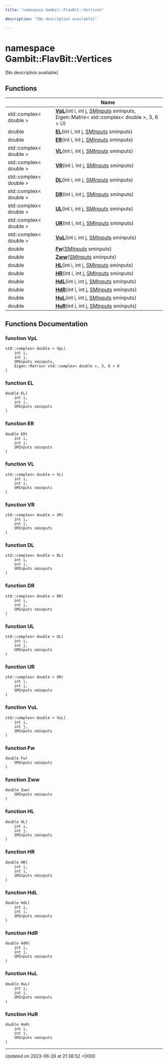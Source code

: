 ```yaml
---
title: "namespace Gambit::FlavBit::Vertices"

description: "[No description available]"

---
```


# namespace Gambit::FlavBit::Vertices

[No description available]

## Functions

|                | Name           |
| -------------- | -------------- |
| std::complex< double > | **[VpL](/documentation/code/namespaces/namespacegambit_1_1flavbit_1_1vertices/#function-vpl)**(int i, int j, [SMInputs](/documentation/code/classes/structgambit_1_1sminputs/) sminputs, Eigen::Matrix< std::complex< double >, 3, 6 > U) |
| double | **[EL](/documentation/code/namespaces/namespacegambit_1_1flavbit_1_1vertices/#function-el)**(int i, int j, [SMInputs](/documentation/code/classes/structgambit_1_1sminputs/) sminputs) |
| double | **[ER](/documentation/code/namespaces/namespacegambit_1_1flavbit_1_1vertices/#function-er)**(int i, int j, [SMInputs](/documentation/code/classes/structgambit_1_1sminputs/) sminputs) |
| std::complex< double > | **[VL](/documentation/code/namespaces/namespacegambit_1_1flavbit_1_1vertices/#function-vl)**(int i, int j, [SMInputs](/documentation/code/classes/structgambit_1_1sminputs/) sminputs) |
| std::complex< double > | **[VR](/documentation/code/namespaces/namespacegambit_1_1flavbit_1_1vertices/#function-vr)**(int i, int j, [SMInputs](/documentation/code/classes/structgambit_1_1sminputs/) sminputs) |
| std::complex< double > | **[DL](/documentation/code/namespaces/namespacegambit_1_1flavbit_1_1vertices/#function-dl)**(int i, int j, [SMInputs](/documentation/code/classes/structgambit_1_1sminputs/) sminputs) |
| std::complex< double > | **[DR](/documentation/code/namespaces/namespacegambit_1_1flavbit_1_1vertices/#function-dr)**(int i, int j, [SMInputs](/documentation/code/classes/structgambit_1_1sminputs/) sminputs) |
| std::complex< double > | **[UL](/documentation/code/namespaces/namespacegambit_1_1flavbit_1_1vertices/#function-ul)**(int i, int j, [SMInputs](/documentation/code/classes/structgambit_1_1sminputs/) sminputs) |
| std::complex< double > | **[UR](/documentation/code/namespaces/namespacegambit_1_1flavbit_1_1vertices/#function-ur)**(int i, int j, [SMInputs](/documentation/code/classes/structgambit_1_1sminputs/) sminputs) |
| std::complex< double > | **[VuL](/documentation/code/namespaces/namespacegambit_1_1flavbit_1_1vertices/#function-vul)**(int i, int j, [SMInputs](/documentation/code/classes/structgambit_1_1sminputs/) sminputs) |
| double | **[Fw](/documentation/code/namespaces/namespacegambit_1_1flavbit_1_1vertices/#function-fw)**([SMInputs](/documentation/code/classes/structgambit_1_1sminputs/) sminputs) |
| double | **[Zww](/documentation/code/namespaces/namespacegambit_1_1flavbit_1_1vertices/#function-zww)**([SMInputs](/documentation/code/classes/structgambit_1_1sminputs/) sminputs) |
| double | **[HL](/documentation/code/namespaces/namespacegambit_1_1flavbit_1_1vertices/#function-hl)**(int i, int j, [SMInputs](/documentation/code/classes/structgambit_1_1sminputs/) sminputs) |
| double | **[HR](/documentation/code/namespaces/namespacegambit_1_1flavbit_1_1vertices/#function-hr)**(int i, int j, [SMInputs](/documentation/code/classes/structgambit_1_1sminputs/) sminputs) |
| double | **[HdL](/documentation/code/namespaces/namespacegambit_1_1flavbit_1_1vertices/#function-hdl)**(int i, int j, [SMInputs](/documentation/code/classes/structgambit_1_1sminputs/) sminputs) |
| double | **[HdR](/documentation/code/namespaces/namespacegambit_1_1flavbit_1_1vertices/#function-hdr)**(int i, int j, [SMInputs](/documentation/code/classes/structgambit_1_1sminputs/) sminputs) |
| double | **[HuL](/documentation/code/namespaces/namespacegambit_1_1flavbit_1_1vertices/#function-hul)**(int i, int j, [SMInputs](/documentation/code/classes/structgambit_1_1sminputs/) sminputs) |
| double | **[HuR](/documentation/code/namespaces/namespacegambit_1_1flavbit_1_1vertices/#function-hur)**(int i, int j, [SMInputs](/documentation/code/classes/structgambit_1_1sminputs/) sminputs) |


## Functions Documentation

### function VpL

```
std::complex< double > VpL(
    int i,
    int j,
    SMInputs sminputs,
    Eigen::Matrix< std::complex< double >, 3, 6 > U
)
```


### function EL

```
double EL(
    int i,
    int j,
    SMInputs sminputs
)
```


### function ER

```
double ER(
    int i,
    int j,
    SMInputs sminputs
)
```


### function VL

```
std::complex< double > VL(
    int i,
    int j,
    SMInputs sminputs
)
```


### function VR

```
std::complex< double > VR(
    int i,
    int j,
    SMInputs sminputs
)
```


### function DL

```
std::complex< double > DL(
    int i,
    int j,
    SMInputs sminputs
)
```


### function DR

```
std::complex< double > DR(
    int i,
    int j,
    SMInputs sminputs
)
```


### function UL

```
std::complex< double > UL(
    int i,
    int j,
    SMInputs sminputs
)
```


### function UR

```
std::complex< double > UR(
    int i,
    int j,
    SMInputs sminputs
)
```


### function VuL

```
std::complex< double > VuL(
    int i,
    int j,
    SMInputs sminputs
)
```


### function Fw

```
double Fw(
    SMInputs sminputs
)
```


### function Zww

```
double Zww(
    SMInputs sminputs
)
```


### function HL

```
double HL(
    int i,
    int j,
    SMInputs sminputs
)
```


### function HR

```
double HR(
    int i,
    int j,
    SMInputs sminputs
)
```


### function HdL

```
double HdL(
    int i,
    int j,
    SMInputs sminputs
)
```


### function HdR

```
double HdR(
    int i,
    int j,
    SMInputs sminputs
)
```


### function HuL

```
double HuL(
    int i,
    int j,
    SMInputs sminputs
)
```


### function HuR

```
double HuR(
    int i,
    int j,
    SMInputs sminputs
)
```






-------------------------------

Updated on 2023-06-26 at 21:36:52 +0000